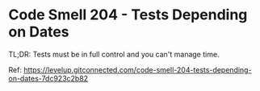 # Code Smell 204 - Tests Depending on Dates

TL;DR: Tests must be in full control and you can't manage time.

Ref: https://levelup.gitconnected.com/code-smell-204-tests-depending-on-dates-7dc923c2b82
